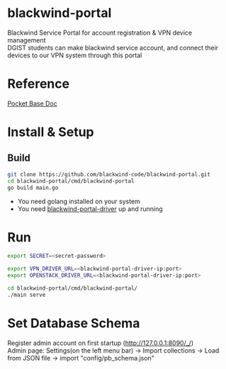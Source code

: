 # blackwind-portal
Blackwind Service Portal for account registration &amp; VPN device management  
DGIST students can make blackwind service account,
and connect their devices to our VPN system through this portal  
  
# Reference
[Pocket Base Doc](https://pocketbase.io/docs/)

# Install & Setup
## Build
```bash
git clone https://github.com/blackwind-code/blackwind-portal.git
cd blackwind-portal/cmd/blackwind-portal
go build main.go
```  
- You need golang installed on your system  
- You need [blackwind-portal-driver](https://github.com/blackwind-code/blackwind-portal-driver) up and running

# Run
```bash
export SECRET=<secret-password>

export VPN_DRIVER_URL=<blackwind-portal-driver-ip:port>
export OPENSTACK_DRIVER_URL=<blackwind-portal-driver-ip:port>

cd blackwind-portal/cmd/blackwind-portal/
./main serve
```

# Set Database Schema
Register admin account on first startup (http://127.0.0.1:8090/_/)  
Admin page: Settings(on the left menu bar) -> Import collections -> Load from JSON file -> import "config/pb_schema.json"  
